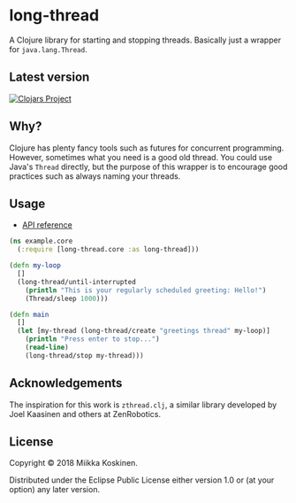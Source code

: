 # long-thread

A Clojure library for starting and stopping threads. Basically just a wrapper for
`java.lang.Thread`.

## Latest version

[![Clojars Project](http://clojars.org/miikka/long-thread/latest-version.svg)](http://clojars.org/miikka/long-thread)

## Why?

Clojure has plenty fancy tools such as futures for concurrent programming.
However, sometimes what you need is a good old thread. You could use Java's
`Thread` directly, but the purpose of this wrapper is to encourage good
practices such as always naming your threads.

## Usage

* [API reference](https://miikka.github.io/long-thread/master/index.html)

```clojure
(ns example.core
  (:require [long-thread.core :as long-thread]))

(defn my-loop
  []
  (long-thread/until-interrupted
    (println "This is your regularly scheduled greeting: Hello!")
    (Thread/sleep 1000)))

(defn main
  []
  (let [my-thread (long-thread/create "greetings thread" my-loop)]
    (println "Press enter to stop...")
    (read-line)
    (long-thread/stop my-thread)))
```

## Acknowledgements

The inspiration for this work is `zthread.clj`, a similar library developed by
Joel Kaasinen and others at ZenRobotics.

## License

Copyright © 2018 Miikka Koskinen.

Distributed under the Eclipse Public License either version 1.0 or (at
your option) any later version.
